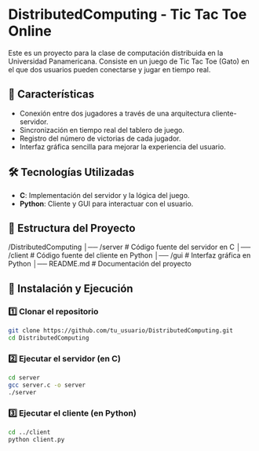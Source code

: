# DistributedComputing - Tic Tac Toe Online

Este es un proyecto para la clase de computación distribuida en la Universidad Panamericana. Consiste en un juego de Tic Tac Toe (Gato) en el que dos usuarios pueden conectarse y jugar en tiempo real. 

## 📌 Características

- Conexión entre dos jugadores a través de una arquitectura cliente-servidor.
- Sincronización en tiempo real del tablero de juego.
- Registro del número de victorias de cada jugador.
- Interfaz gráfica sencilla para mejorar la experiencia del usuario.

## 🛠️ Tecnologías Utilizadas

- **C**: Implementación del servidor y la lógica del juego.
- **Python**: Cliente y GUI para interactuar con el usuario.

## 📂 Estructura del Proyecto

/DistributedComputing │── /server # Código fuente del servidor en C │── /client # Código fuente del cliente en Python │── /gui # Interfaz gráfica en Python │── README.md # Documentación del proyecto


## 🚀 Instalación y Ejecución

### 1️⃣ Clonar el repositorio
```bash
git clone https://github.com/tu_usuario/DistributedComputing.git
cd DistributedComputing
```

### 2️⃣ Ejecutar el servidor (en C)
```bash
cd server
gcc server.c -o server
./server
```

### 3️⃣ Ejecutar el cliente (en Python)
```bash
cd ../client
python client.py
```

